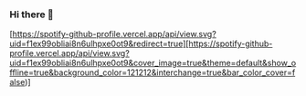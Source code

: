 ### Hi there 👋
[https://spotify-github-profile.vercel.app/api/view.svg?uid=f1ex99obliai8n6ulhpxe0ot9&redirect=true][https://spotify-github-profile.vercel.app/api/view.svg?uid=f1ex99obliai8n6ulhpxe0ot9&cover_image=true&theme=default&show_offline=true&background_color=121212&interchange=true&bar_color_cover=false)]
